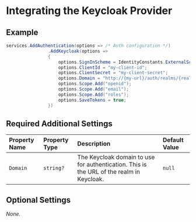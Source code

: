 # Integrating the Keycloak Provider

## Example

```csharp
services.AddAuthentication(options => /* Auth configuration */)
                .AddKeycloak(options =>
                {
                    options.SignInScheme = IdentityConstants.ExternalScheme;
                    options.ClientId = "my-client-id";
                    options.ClientSecret = "my-client-secret";
                    options.Domain = "http://{my-url}/auth/realms/{realm-name}";
                    options.Scope.Add("openid");
                    options.Scope.Add("email");
                    options.Scope.Add("roles");
                    options.SaveTokens = true;
                })
```

## Required Additional Settings

| Property Name | Property Type | Description                                                                         | Default Value |
| :------------ | :------------ | :---------------------------------------------------------------------------------- | :------------ |
| `Domain`      | `string?`     | The Keycloak domain to use for authentication. This is the URL of the realm in Keycloak. | `null`        |

## Optional Settings

_None._
